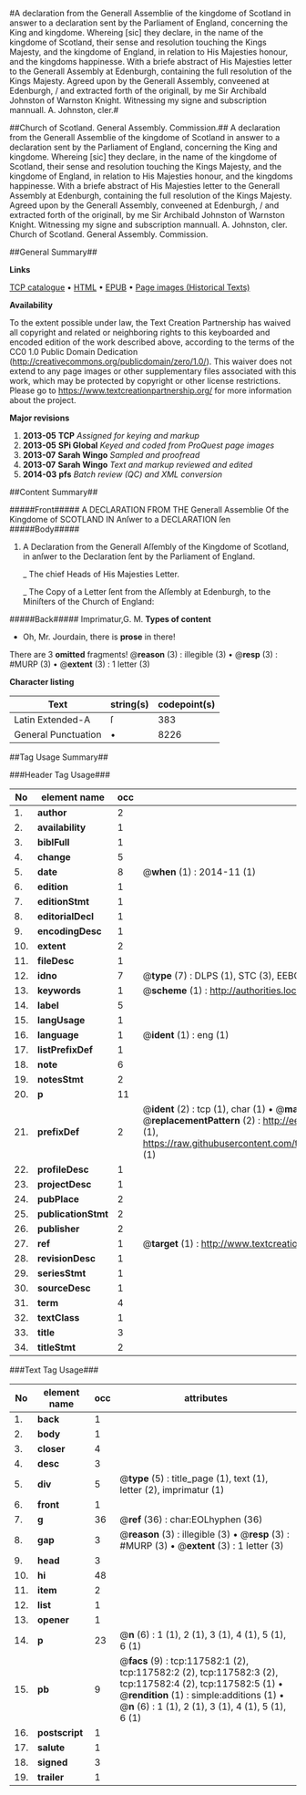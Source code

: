 #A declaration from the Generall Assemblie of the kingdome of Scotland in answer to a declaration sent by the Parliament of England, concerning the King and kingdome. Whereing [sic] they declare, in the name of the kingdome of Scotland, their sense and resolution touching the Kings Majesty, and the kingdome of England, in relation to His Majesties honour, and the kingdoms happinesse. With a briefe abstract of His Majesties letter to the Generall Assembly at Edenburgh, containing the full resolution of the Kings Majesty. Agreed upon by the Generall Assembly, conveened at Edenburgh, / and extracted forth of the originall, by me Sir Archibald Johnston of Warnston Knight. Witnessing my signe and subscription mannuall. A. Johnston, cler.#

##Church of Scotland. General Assembly. Commission.##
A declaration from the Generall Assemblie of the kingdome of Scotland in answer to a declaration sent by the Parliament of England, concerning the King and kingdome. Whereing [sic] they declare, in the name of the kingdome of Scotland, their sense and resolution touching the Kings Majesty, and the kingdome of England, in relation to His Majesties honour, and the kingdoms happinesse. With a briefe abstract of His Majesties letter to the Generall Assembly at Edenburgh, containing the full resolution of the Kings Majesty. Agreed upon by the Generall Assembly, conveened at Edenburgh, / and extracted forth of the originall, by me Sir Archibald Johnston of Warnston Knight. Witnessing my signe and subscription mannuall. A. Johnston, cler.
Church of Scotland. General Assembly. Commission.

##General Summary##

**Links**

[TCP catalogue](http://www.ota.ox.ac.uk/tcp/)  • 
[HTML](http://tei.it.ox.ac.uk/tcp/Texts-HTML/free/A79/A79718.html)  • 
[EPUB](http://tei.it.ox.ac.uk/tcp/Texts-EPUB/free/A79/A79718.epub) • 
[Page images (Historical Texts)](https://historicaltexts.jisc.ac.uk/eebo-99865342e)

**Availability**

To the extent possible under law, the Text Creation Partnership has waived all copyright and related or neighboring rights to this keyboarded and encoded edition of the work described above, according to the terms of the CC0 1.0 Public Domain Dedication (http://creativecommons.org/publicdomain/zero/1.0/). This waiver does not extend to any page images or other supplementary files associated with this work, which may be protected by copyright or other license restrictions. Please go to https://www.textcreationpartnership.org/ for more information about the project.

**Major revisions**

1. __2013-05__ __TCP__ *Assigned for keying and markup*
1. __2013-05__ __SPi Global__ *Keyed and coded from ProQuest page images*
1. __2013-07__ __Sarah Wingo__ *Sampled and proofread*
1. __2013-07__ __Sarah Wingo__ *Text and markup reviewed and edited*
1. __2014-03__ __pfs__ *Batch review (QC) and XML conversion*

##Content Summary##

#####Front#####
A DECLARATION FROM THE Generall Assemblie Of the Kingdome of SCOTLAND IN Anſwer to a DECLARATION ſen
#####Body#####

1. A Declaration from the Generall Aſſembly of the Kingdome of Scotland, in anſwer to the Declaration ſent by the Parliament of England.

    _ The chief Heads of His Majesties Letter.

    _ The Copy of a Letter ſent from the Aſſembly at Edenburgh, to the Miniſters of the Church of England:

#####Back#####
Imprimatur,G. M.
**Types of content**

  * Oh, Mr. Jourdain, there is **prose** in there!

There are 3 **omitted** fragments! 
 @__reason__ (3) : illegible (3)  •  @__resp__ (3) : #MURP (3)  •  @__extent__ (3) : 1 letter (3)

**Character listing**


|Text|string(s)|codepoint(s)|
|---|---|---|
|Latin Extended-A|ſ|383|
|General Punctuation|•|8226|

##Tag Usage Summary##

###Header Tag Usage###

|No|element name|occ|attributes|
|---|---|---|---|
|1.|__author__|2||
|2.|__availability__|1||
|3.|__biblFull__|1||
|4.|__change__|5||
|5.|__date__|8| @__when__ (1) : 2014-11 (1)|
|6.|__edition__|1||
|7.|__editionStmt__|1||
|8.|__editorialDecl__|1||
|9.|__encodingDesc__|1||
|10.|__extent__|2||
|11.|__fileDesc__|1||
|12.|__idno__|7| @__type__ (7) : DLPS (1), STC (3), EEBO-CITATION (1), PROQUEST (1), VID (1)|
|13.|__keywords__|1| @__scheme__ (1) : http://authorities.loc.gov/ (1)|
|14.|__label__|5||
|15.|__langUsage__|1||
|16.|__language__|1| @__ident__ (1) : eng (1)|
|17.|__listPrefixDef__|1||
|18.|__note__|6||
|19.|__notesStmt__|2||
|20.|__p__|11||
|21.|__prefixDef__|2| @__ident__ (2) : tcp (1), char (1)  •  @__matchPattern__ (2) : ([0-9\-]+):([0-9IVX]+) (1), (.+) (1)  •  @__replacementPattern__ (2) : http://eebo.chadwyck.com/downloadtiff?vid=$1&page=$2 (1), https://raw.githubusercontent.com/textcreationpartnership/Texts/master/tcpchars.xml#$1 (1)|
|22.|__profileDesc__|1||
|23.|__projectDesc__|1||
|24.|__pubPlace__|2||
|25.|__publicationStmt__|2||
|26.|__publisher__|2||
|27.|__ref__|1| @__target__ (1) : http://www.textcreationpartnership.org/docs/. (1)|
|28.|__revisionDesc__|1||
|29.|__seriesStmt__|1||
|30.|__sourceDesc__|1||
|31.|__term__|4||
|32.|__textClass__|1||
|33.|__title__|3||
|34.|__titleStmt__|2||


###Text Tag Usage###

|No|element name|occ|attributes|
|---|---|---|---|
|1.|__back__|1||
|2.|__body__|1||
|3.|__closer__|4||
|4.|__desc__|3||
|5.|__div__|5| @__type__ (5) : title_page (1), text (1), letter (2), imprimatur (1)|
|6.|__front__|1||
|7.|__g__|36| @__ref__ (36) : char:EOLhyphen (36)|
|8.|__gap__|3| @__reason__ (3) : illegible (3)  •  @__resp__ (3) : #MURP (3)  •  @__extent__ (3) : 1 letter (3)|
|9.|__head__|3||
|10.|__hi__|48||
|11.|__item__|2||
|12.|__list__|1||
|13.|__opener__|1||
|14.|__p__|23| @__n__ (6) : 1 (1), 2 (1), 3 (1), 4 (1), 5 (1), 6 (1)|
|15.|__pb__|9| @__facs__ (9) : tcp:117582:1 (2), tcp:117582:2 (2), tcp:117582:3 (2), tcp:117582:4 (2), tcp:117582:5 (1)  •  @__rendition__ (1) : simple:additions (1)  •  @__n__ (6) : 1 (1), 2 (1), 3 (1), 4 (1), 5 (1), 6 (1)|
|16.|__postscript__|1||
|17.|__salute__|1||
|18.|__signed__|3||
|19.|__trailer__|1||

